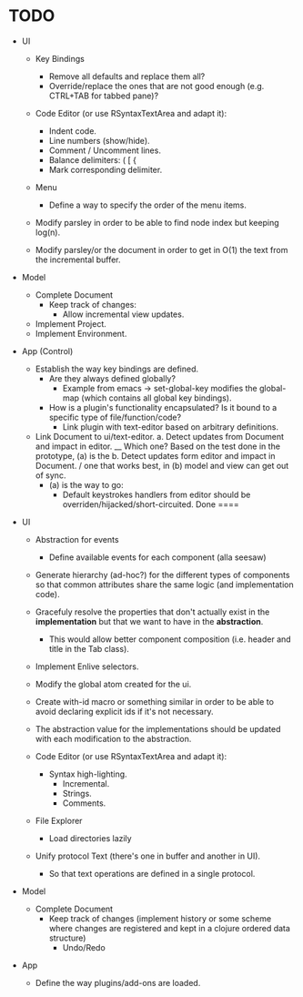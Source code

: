 TODO
====
  - UI
    - Key Bindings
      - Remove all defaults and replace them all?
      - Override/replace the ones that are not good enough (e.g. CTRL+TAB for tabbed pane)?
  
    - Code Editor (or use RSyntaxTextArea and adapt it):
      - Indent code.
      - Line numbers (show/hide).
      - Comment / Uncomment lines.
      - Balance delimiters: ( \[ {
      - Mark corresponding delimiter.

    - Menu
      - Define a way to specify the order of the menu items.

    - Modify parsley in order to be able to find node index but keeping log(n).
	- Modify parsley/or the document in order to get in O(1) the text from the incremental buffer.

  - Model
    - Complete Document
      - Keep track of changes:
        - Allow incremental view updates.
    - Implement Project.
    - Implement Environment.
    
  - App (Control)
    - Establish the way key bindings are defined.
      - Are they always defined globally?
        - Example from emacs -> set-global-key modifies the global-map (which contains all global key bindings).
      - How is a plugin's functionality encapsulated? Is it bound to a specific type of file/function/code?
        - Link plugin with text-editor based on arbitrary definitions.
    - Link Document to ui/text-editor.
      a. Detect updates from Document and impact in editor. \__ Which one? Based on the test done in the prototype, (a) is the
      b. Detect updates form editor and impact in Document. /              one that works best, in (b) model and view can get out of sync.
      - (a) is the way to go:
        - Default keystrokes handlers from editor should be overriden/hijacked/short-circuited.
Done
====
  - UI
    - Abstraction for events
      - Define available events for each component (alla seesaw)
    - Generate hierarchy (ad-hoc?) for the different types of components so that common attributes share the same logic (and implementation code).
    - Gracefuly resolve the properties that don't actually exist in the **implementation** but that we want to have in the **abstraction**.
      - This would allow better component composition (i.e. header and title in the Tab class).
    - Implement Enlive selectors.
    - Modify the global atom created for the ui.
    - Create with-id macro or something similar in order to be able to avoid declaring explicit ids if it's not necessary.
    - The abstraction value for the implementations should be updated with each modification to the abstraction.

    - Code Editor (or use RSyntaxTextArea and adapt it):
      - Syntax high-lighting.
        - Incremental.
        - Strings.
        - Comments.

    - File Explorer
      - Load directories lazily

    - Unify protocol Text (there's one in buffer and another in UI).
      - So that text operations are defined in a single protocol.

  - Model
    - Complete Document
      - Keep track of changes (implement history or some scheme where changes are registered and kept in a clojure ordered data structure)
        - Undo/Redo

  - App
    - Define the way plugins/add-ons are loaded.